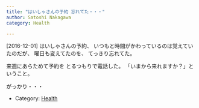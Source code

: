 ```yaml
---
title: "はいしゃさんの予約 忘れてた・・・"
author: Satoshi Nakagawa
category: Health

---
```


[2016-12-01]  はいしゃさんの予約、
いつもと時間がかわっているのは覚えていたのだが、
曜日も変えてたのを、
てっきり忘れてた。

 来週にあらためて予約を
とるつもりで電話した。
「いまから来れますか？」ということ。

 がっかり・・・

- Category: [Health](/categories.html#Health)

